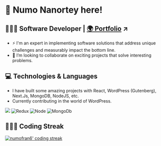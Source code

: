 # 👋 Numo Nanortey here!

## 👨🏾‍💻 Software Developer |  <a target="_blank" rel="noopener noreferrer" href="https://numoportfolio.vercel.app/"> 🌍 Portfolio</a> ↗

- ⚡ I'm an expert in implementing software solutions that address unique challenges and measurably impact the bottom line.
- 👯 I’m looking to collaborate on exciting projects that solve interesting problems.

## 💻 Technologies & Languages
-  I have built some amazing projects with React, WordPress (Gutenberg), Next.Js, MongoDB, NodeJS, etc.
-  Currently contributing in the world of WordPress.


<div>
  <img src="https://img.shields.io/badge/React-20232A?style=for-the-badge&logo=react&logoColor=61DAFB" />
  <img alt="Redux" src="https://img.shields.io/badge/Redux-593D88?style=for-the-badge&logo=redux&logoColor=white"/>
  <img alt="Node" src="https://img.shields.io/badge/Node.js-43853D?style=for-the-badge&logo=node.js&logoColor=white"/>
  <img alt="MongoDb" src="https://img.shields.io/badge/MongoDB-4EA94B?style=for-the-badge&logo=mongodb&logoColor=white"/>
</div> 

## 👨🏾‍💻 Coding Streak

<!-- <p><img align="center" src="https://github-readme-streak-stats.herokuapp.com/?user=okraks&" alt="okraks" /></p> -->

<p align="left">
    <a href="https://github.com/RianIslam/github-readme-streak-stats">
        <img title="🔥 Get streak stats for your profile at git.io/streak-stats" alt="numofran6' coding streak" src="http://github-readme-streak-stats.herokuapp.com?user=numofran6&theme=black-ice&hide_border=true&stroke=0000&background=060A0CD0"/>
    </a>
</p>

